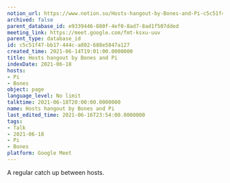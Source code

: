 ```yaml
---
notion_url: https://www.notion.so/Hosts-hangout-by-Bones-and-Pi-c5c51f47bb17444ca802688e5847a127
archived: false
parent_database_id: e9339446-880f-4ef0-8ad7-8ad1f507dded
meeting_link: https://meet.google.com/fmt-ksxu-uuv
parent_type: database_id
id: c5c51f47-bb17-444c-a802-688e5847a127
created_time: 2021-06-14T19:01:00.0000000
title: Hosts hangout by Bones and Pi
indexDate: 2021-06-18
hosts:
- Pi
- Bones
object: page
language_level: No limit
talktime: 2021-06-18T20:00:00.0000000
name: Hosts hangout by Bones and Pi
last_edited_time: 2021-06-16T23:54:00.0000000
tags:
- Talk
- 2021-06-18
- Pi
- Bones
platform: Google Meet
---
```


A regular catch up between hosts.



